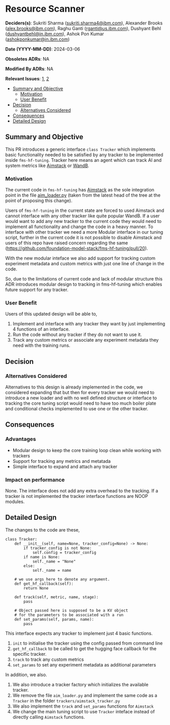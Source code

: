 # Resource Scanner

**Deciders(s)**: Sukriti Sharma (sukriti.sharma4@ibm.com), Alexander Brooks (alex.brooks@ibm.com), Raghu Ganti (rganti@us.ibm.com), Dushyant Behl (dushyantbehl@in.ibm.com), Ashok Pon Kumar (ashokponkumar@in.ibm.com)

**Date (YYYY-MM-DD)**:  2024-03-06

**Obsoletes ADRs**:  NA

**Modified By ADRs**:  NA

**Relevant Issues**: [1](https://github.com/foundation-model-stack/fms-hf-tuning/issues/34), [2](https://github.com/foundation-model-stack/fms-hf-tuning/issues/33)

- [Summary and Objective](#summary-and-objective)
  - [Motivation](#motivation)
  - [User Benefit](#user-benefit)
- [Decision](#decision)
  - [Alternatives Considered](#alternatives-considered)
- [Consequences](#consequences)
- [Detailed Design](#detailed-design)

## Summary and Objective

This PR introduces a generic interface `class Tracker` which implements basic functionality needed to be satisfied by any tracker to be implemented inside `fms-hf-tuning`.
Tracker here means an agent which can track AI and system metrics like [Aimstack](https://aimstack.io/) or [WandB](https://wandb.ai/site).

### Motivation

The current code in `fms-hf-tuning` has [Aimstack](https://aimstack.io/) as the sole integration point in the file [aim_loader.py](https://github.com/foundation-model-stack/fms-hf-tuning/blob/74caf85140a112cd9289502b0777baac636adf1d/tuning/aim_loader.py) (taken from the latest head of the tree at the point of proposing this change).

Users of `fms-hf-tuning` in the current state are forced to used Aimstack and cannot interface with any other tracker like quite popular WandB. If a user would want to add any new tracker to the current code they would need to implement all functionality and change the code in a heavy manner.
To interface with other tracker we need a more Modular interface in our tuning script, further in the current code it is not possible to disable Aimstack and users of this repo have raised concern regarding the same (https://github.com/foundation-model-stack/fms-hf-tuning/pull/20).

With the new modular inteface we also add support for tracking custom experiment metadata and custom metrics with just one line of change in the code.

So, due to the limitations of current code and lack of modular structure this ADR introduces modular design to tracking in fms-hf-tuning which enables future support for any tracker.

### User Benefit

Users of this updated design will be able to,

1. Implement and interface with any tracker they want by just implementing 4 functions of an interface.
1. Run the code without any tracker if they do not want to use it.
1. Track any custom metrics or associate any experiment metadata they need with the training runs.

## Decision

### Alternatives Considered

Alternatives to this design is already implemented in the code, we considered expanding that but then for every tracker we would need to introduce a new loader and with no well defined structure or interface to tracking the core tuning script would need to have too much boiler plate and conditional checks implemented to use one or the other tracker.

## Consequences

### Advantages

- Modular design to keep the core training loop clean while working with trackers
- Support for tracking any metrics and metatada
- Simple interface to expand and attach any tracker

### Impact on performance

None. The interface does not add any extra overhead to the tracking. If a tracker is not implemented the tracker interface functions are NOOP modules.

## Detailed Design

The changes to the code are these,

```
class Tracker:
    def __init__(self, name=None, tracker_config=None) -> None:
        if tracker_config is not None:
            self.config = tracker_config
        if name is None:
            self._name = "None"
        else:
            self._name = name

    # we use args here to denote any argument.
    def get_hf_callback(self):
        return None

    def track(self, metric, name, stage):
        pass

    # Object passed here is supposed to be a KV object
    # for the parameters to be associated with a run
    def set_params(self, params, name):
        pass
```

This interface expects any tracker to implement just 4 basic functions. 

1. `init` to initialise the tracker using the config passed from command line
1. `get_hf_callback` to be called to get the hugging face callback for the specific tracker.
1. `track` to track any custom metrics
1. `set_params` to set any experiment metadata as additional parameters

In addition, we also.

1. We also introduce a tracker factory which initializes the available tracker.
1. We remove the file `aim_loader.py` and implement the same code as a `Tracker` in the folder `trackers/aimstack_tracker.py`
1. We also implement the `track` and `set_params` functions for `Aimstack`
1. We change the main tuning script to use `Tracker` inteface instead of directly calling `Aimstack` functions.
